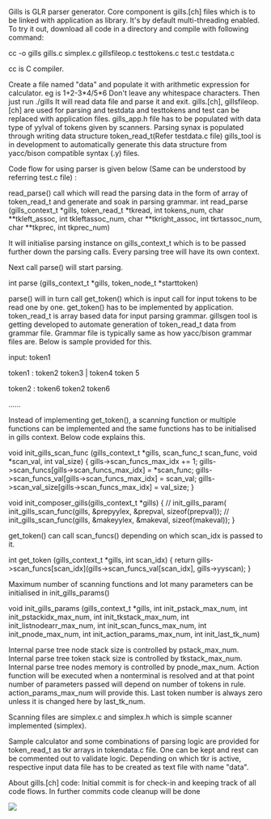 Gills is GLR parser generator.
Core component is gills.[ch] files which is to be linked with application as library.
It's by default multi-threading enabled.
To try it out, download all code in a directory and compile with following command:

cc -o gills gills.c simplex.c gillsfileop.c testtokens.c test.c testdata.c

cc is C compiler.

Create a file named "data" and populate it with arithmetic expression for calculator.
eg is 1+2-3\*4/5\*6
Don't leave any whitespace characters.
Then just run ./gills 
It will read data file and parse it and exit.
gills.[ch], gillsfileop.[ch] are used for parsing and testdata and testtokens and test
can be replaced with application files.
gills_app.h file has to be populated with data type of yylval of tokens given by scanners.
Parsing synax is populated through writing data structure token_read_t(Refer testdata.c file)
gills_tool is in development to automatically generate this data structure from yacc/bison compatible
syntax (.y) files.


Code flow for using parser is given below (Same can be understood by referring test.c file) : 

read_parse() call which will read the parsing data in the form of array of token_read_t and generate and soak in parsing grammar.
int read_parse (gills_context_t *gills,
                token_read_t *tkread, int tokens_num,
                char **tkleft_assoc, int tkleftassoc_num,
                char **tkright_assoc, int tkrtassoc_num,
                char **tkprec, int tkprec_num)


It will initialise parsing instance on gills_context_t which is to be passed further down the parsing calls. Every parsing tree will have its own context.

Next call parse() will start parsing.

int parse (gills_context_t *gills, token_node_t *starttoken)

parse() will in turn call get_token() which is input call for input tokens to be read one by one.
get_token() has to be implemented by application.
token_read_t is array based data for input parsing grammar.
gillsgen tool is getting developed to automate generation of token_read_t data from grammar file.
Grammar file is typically same as how yacc/bison grammar files are. Below is sample provided for this.

input: token1

token1 : token2 token3
         | token4 token 5

token2 : token6
          token2 token6

......

Instead of implementing get_token(), a scanning function or multiple functions can be implemented and the same functions has to be initialised in gills context. Below code explains this.

void init_gills_scan_func (gills_context_t *gills,
                     scan_func_t scan_func, void *scan_val,
                     int val_size)
{
    gills->scan_funcs_max_idx += 1;
    gills->scan_funcs[gills->scan_funcs_max_idx] = *scan_func;
    gills->scan_funcs_val[gills->scan_funcs_max_idx] = scan_val;
    gills->scan_val_size[gills->scan_funcs_max_idx] = val_size;
}


void init_composer_gills(gills_context_t *gills)
{
 //   init_gills_param(
    init_gills_scan_func(gills, &prepyylex, &prepval, sizeof(prepval));
 //   init_gills_scan_func(gills, &makeyylex, &makeval, sizeof(makeval));
}

get_token() can call scan_funcs() depending on which scan_idx is passed to it.

int get_token (gills_context_t *gills, int scan_idx)
{
    return gills->scan_funcs[scan_idx](gills->scan_funcs_val[scan_idx], gills->yyscan);
}


Maximum number of scanning functions and lot many parameters can be initialised in init_gills_params()

void init_gills_params (gills_context_t *gills,
                       int init_pstack_max_num,
                       int init_pstackidx_max_num,
                       int init_tkstack_max_num,
                       int init_listnodearr_max_num,
                       int init_scan_funcs_max_num,
                       int init_pnode_max_num,
                       int init_action_params_max_num,
                       int init_last_tk_num)

Internal parse tree node stack size is controlled by pstack_max_num.
Internal parse tree token stack size is controlled by tkstack_max_num.
Internal parse tree nodes memory is controlled by pnode_max_num.
Action function will be executed when a nonterminal is resolved and at that point number of parameters passed will depend on number of tokens in rule. action_params_max_num will provide this.
Last token number is always zero unless it is changed here by last_tk_num.


Scanning files are simplex.c and simplex.h which is simple scanner implemented (simplex).

Sample calculator and some combinations of parsing logic are provided for token_read_t as tkr arrays in tokendata.c file.
One can be kept and rest can be commented out to validate logic.
Depending on which tkr is active, respective input data file has to be created as text file with name "data". 

About gills.[ch] code:
    Initial commit is for check-in and keeping track of all code flows. In further commits code cleanup will be done


[![](https://www.paypalobjects.com/en_US/i/btn/btn_donateCC_LG.gif)](https://www.paypal.com/cgi-bin/webscr?cmd=_s-xclick&hosted_button_id=ECBL36DWZFTYW)


